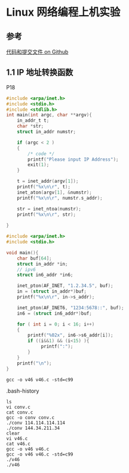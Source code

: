 # Linux 网络编程上机实验

## 参考

[代码和提交文件 on Github ](https://github.com/chengziqaq/Note/tree/master/cs/Linux/linuxNetCode)

## 1.1 IP 地址转换函数

P18

```c
#include <arpa/inet.h>
#include <stdio.h>
#include <stdlib.h>
int main(int argc, char **argv){
    in_addr_t t;
    char *str;
    struct in_addr numstr;

    if (argc < 2 )
    {
        /* code */
        printf("Please input IP Address");
        exit(1);
    }

    t = inet_addr(argv[1]);
    printf("%x\n\r", t);
    inet_aton(argv[1], &numstr);
    printf("%x\n\r", numstr.s_addr);

    str = inet_ntoa(numstr);
    printf("%x\n\r", str);
    
}
```



```c
#include <arpa/inet.h>
#include <stdio.h>

void main(){
    char buf[64];
    struct in_addr *in;
    // ipv6
    struct in6_addr *in6;

    inet_pton(AF_INET, "1.2.34.5", buf);
    in = (struct in_addr*)buf;
    printf("%x\n\r", in->s_addr);

    inet_pton(AF_INET6, "1234:5678::", buf);
    in6 = (struct in6_addr*)buf;

    for ( int i = 0; i < 16; i++)
    {
        printf("%02x", in6->s6_addr[i]);
        if ((i&&1) && (i<15) ){
             printf(":");
        }
    }
    printf("\n");
}
```

```shell
gcc -o v46 v46.c -std=c99 
```

.bash-history

```shell
ls
vi conv.c
cat conv.c
gcc -o conv conv.c
./conv 114.114.114.114
./conv 144.34.211.34
clear
vi v46.c
cat v46.c
gcc -o v46 v46.c
gcc -o v46 v46.c -std=c99
./v46 
./v46 
```

